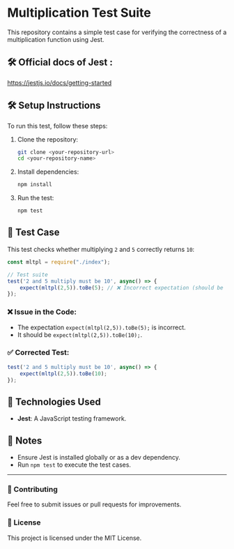 # Multiplication Test Suite

This repository contains a simple test case for verifying the correctness of a multiplication function using Jest.


## 🛠️ Official docs of Jest :
https://jestjs.io/docs/getting-started
 
## 🛠️ Setup Instructions

To run this test, follow these steps:

1. Clone the repository:
   ```sh
   git clone <your-repository-url>
   cd <your-repository-name>
   ```

2. Install dependencies:
   ```sh
   npm install
   ```

3. Run the test:
   ```sh
   npm test
   ```

## 📜 Test Case

This test checks whether multiplying `2` and `5` correctly returns `10`:

```javascript
const mltpl = require("./index");

// Test suite
test('2 and 5 multiply must be 10', async() => { 
    expect(mltpl(2,5)).toBe(5); // ❌ Incorrect expectation (should be 10)
});
```

### ❌ Issue in the Code:
- The expectation `expect(mltpl(2,5)).toBe(5);` is incorrect.
- It should be `expect(mltpl(2,5)).toBe(10);`.

### ✅ Corrected Test:
```javascript
test('2 and 5 multiply must be 10', async() => { 
    expect(mltpl(2,5)).toBe(10); 
});
```

## 🚀 Technologies Used
- **Jest**: A JavaScript testing framework.

## 📌 Notes
- Ensure Jest is installed globally or as a dev dependency.
- Run `npm test` to execute the test cases.

---

### 🔗 Contributing
Feel free to submit issues or pull requests for improvements.

### 📜 License
This project is licensed under the MIT License.
